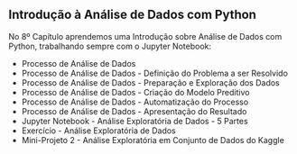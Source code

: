 ## Introdução à Análise de Dados com Python

No 8º Capítulo aprendemos uma Introdução sobre Análise de Dados com Python, trabalhando sempre com o Jupyter Notebook:

<ul>
  <li>Processo de Análise de Dados</li>
  <li>Processo de Análise de Dados - Definição do Problema a ser Resolvido</li>
  <li>Processo de Análise de Dados - Preparação e Exploração dos Dados</li>
  <li>Processo de Análise de Dados - Criação do Modelo Preditivo</li>
  <li>Processo de Análise de Dados - Automatização do Processo</li>
  <li>Processo de Análise de Dados - Apresentação do Resultado</li>
  <li>Jupyter Notebook - Análise Exploratória de Dados - 5 Partes</li>
  <li>Exercício - Análise Exploratória de Dados</li>
  <li>Mini-Projeto 2 - Análise Exploratória em Conjunto de Dados do Kaggle</li>
</ul>